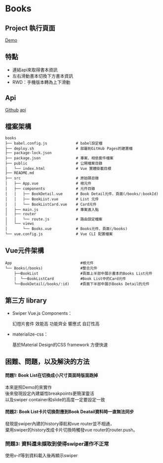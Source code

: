 # Books
<!-- [Books](https://github.com/UnnotechSoftware/unnotech-frontend-recruit) -->

## Project 執行頁面

[Demo](https://fusayyun.github.io/books/)

## 特點
- 連結api來取得書本資訊
- 左右滑動書本切換下方書本資訊
- RWD：手機版本轉為上下滑動

## Api

[Github](https://github.com/fusayyun/books_api)
[api](https://bookslist-api.herokuapp.com)

## 檔案架構

```
books
├── babel.config.js             # babel設定檔
├── deploy.sh                   # 部屬到GitHub Pages的建置檔
├── package-lock.json           
├── package.json                # 專案、相依套件檔案
├── public                      # 公開檔案目錄
│   └── index.html              # Vue 實體掛載目標
├── README.md                   
├── src                         # 原始碼目錄
│   ├── App.vue                 # 根元件
│   ├── components              # 元件目錄
│   │   ├── BookDetail.vue      # Book Detail元件、頁面(/books/:bookId)
│   │   ├── BookList.vue        # List 元件
│   │   └── BookListCard.vue    # Card元件
│   ├── main.js                 # 專案進入點
│   ├── router
│   │   └── route.js            # 路由設定檔案
│   └── views
│       └── Books.vue           # Books元件、頁面(/books)
└── vue.config.js               # Vue CLI 配置檔案
```

## Vue元件架構

```
App                               #根元件
└── Books(/books)                 #整合元件
    ├──BookList                   #頁面上半部中展示書本的Books List元件
    |  └──BookListCard            #Book List中的Card元件
    └──BookDetail(/books/:id)     #頁面下半部中展示Books Detail的元件
```

## 第三方 library
- Swiper Vue.js Components：

  幻燈片套件
  效能高
  功能齊全
  響應式
  自訂性高
  
- materialize-css：

  基於Material Design的CSS framework
  方便快速

## 困難、問題，以及解決的方法
#### 問題1: Book List在切換成小尺寸頁面時版面跑掉
本來是照Demo的來實作   
後來發現設定內建屬性breakpoints更簡潔靈活   
以及swiper container和slide的高度一定要設定一致   

#### 問題2: Book List卡片切換對應到Book Deatail資料時一直無法同步   
發現是swiper內建的history導航和vue router並不相通，   
棄用swiper的history改成卡片切換時觸發vue router的router.push。

### 問題3: 資料還未擷取到使得swiper運作不正常
使用v-if等到資料載入後再顯示swiper